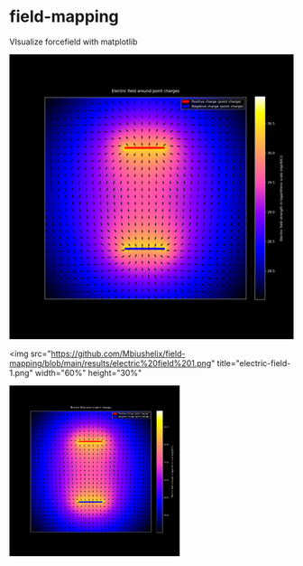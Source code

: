 # field-mapping
VIsualize forcefield with matplotlib

![My Remote Image](https://github.com/Mbiushelix/field-mapping/blob/main/results/electric%20field%201.png)

<img
  src="https://github.com/Mbiushelix/field-mapping/blob/main/results/electric%20field%201.png"
  title="electric-field-1.png"
  width="60%"
  height="30%"
  >
  
 <img src= "https://github.com/Mbiushelix/field-mapping/blob/main/results/electric%20field%201.png"  width="60%" height="30%">
